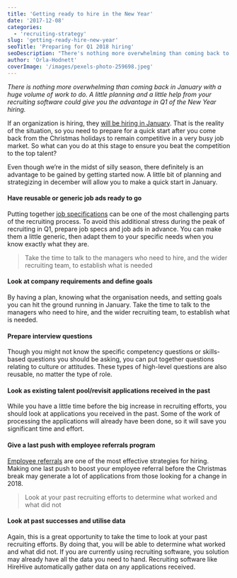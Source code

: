 ```yaml
---
title: 'Getting ready to hire in the New Year'
date: '2017-12-08'
categories:
  - 'recruiting-strategy'
slug: 'getting-ready-hire-new-year'
seoTitle: 'Preparing for Q1 2018 hiring'
seoDescription: "There's nothing more overwhelming than coming back to work in January with a huge volume of work to do. HireHive can help you to prepare for 2018 hiring."
author: 'Orla-Hodnett'
coverImage: '/images/pexels-photo-259698.jpeg'
---
```


_There is nothing more overwhelming than coming back in January with a huge volume of work to do. A little planning and a little help from your recruiting software could give you the advantage in Q1 of the New Year hiring._

If an organization is hiring, they [will be hiring in January](https://www.monster.com/career-advice/article/job-search-recruitment-cycles). That is the reality of the situation, so you need to prepare for a quick start after you come back from the Christmas holidays to remain competitive in a very busy job market. So what can you do at this stage to ensure you beat the competition to the top talent?

Even though we’re in the midst of silly season, there definitely is an advantage to be gained by getting started now. A little bit of planning and strategizing in december will allow you to make a quick start in January.

#### Have reusable or generic job ads ready to go

Putting together [job specifications](https://hirehive.com/write-job-advertisement/) can be one of the most challenging parts of the recruiting process. To avoid this additional stress during the peak of recruiting in Q1, prepare job specs and job ads in advance. You can make them a little generic, then adapt them to your specific needs when you know exactly what they are.

> Take the time to talk to the managers who need to hire, and the wider recruiting team, to establish what is needed

#### Look at company requirements and define goals

By having a plan, knowing what the organisation needs, and setting goals you can hit the ground running in January. Take the time to talk to the managers who need to hire, and the wider recruiting team, to establish what is needed.

#### Prepare interview questions

Though you might not know the specific competency questions or skills-based questions you should be asking, you can put together questions relating to culture or attitudes. These types of high-level questions are also reusable, no matter the type of role.

#### Look as existing talent pool/revisit applications received in the past

While you have a little time before the big increase in recruiting efforts, you should look at applications you received in the past. Some of the work of processing the applications will already have been done, so it will save you significant time and effort.

#### Give a last push with employee referrals program

[Employee referrals](https://hirehive.com/employee-referrals-team-can-help-you-grow/) are one of the most effective strategies for hiring. Making one last push to boost your employee referral before the Christmas break may generate a lot of applications from those looking for a change in 2018.

> Look at your past recruiting efforts to determine what worked and what did not

#### Look at past successes and utilise data

Again, this is a great opportunity to take the time to look at your past recruiting efforts. By doing that, you will be able to determine what worked and what did not. If you are currently using recruiting software, you solution may already have all the data you need to hand. Recruiting software like HireHive automatically gather data on any applications received.
